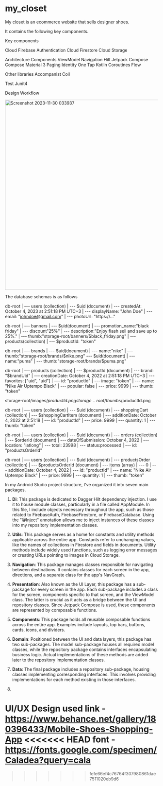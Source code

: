 # my_closet
My closet is an ecommerce website that sells designer shoes.

It contains the following key components.

Key components

Cloud
Firebase Authentication
Cloud Firestore
Cloud Storage


Architecture Components
ViewModel
Navigation
Hilt
Jetpack Compose
Compose Material 3
Paging
Identity One Tap
Kotlin Coroutines
Flow

Other libraries
Accompanist
Coil

Test
Junit4



Design Workflow

<img width="626" alt="Screenshot 2023-11-30 033937" src="https://github.com/captainxavier/my_closet/assets/30109625/416dade1-c4ec-4fc6-90b9-7a0844f19b10">


The database schemas is as follows

db-root 
    |
        --- users (collection)
            |
            --- $uid (document)
                |
                --- createdAt: October 4, 2023 at 2:51:18 PM UTC+3
                |
                --- displayName: "John Doe"
                |
                --- email: "johndoe@gmail.com"
                |
                --- photoUrl: "https://..."

db-root
    |
    --- banners
        |
        --- $uid(document)
            |   
            --- promotion_name:"black friday"
            |
            --- discount"25%"
            |
            --- description:"Enjoy flash sell and save up to 25%."
            |
            --- thumb:"storage-root/banners/$black_friday.png"
            |
            --- products(collection)
                |
                --- $productId: "token"

db-root
    |
    --- brands
        |
        --- $uid(document)
            |
            --- name:"nike"
            |
            --- thumb:"storage-root/brands/$nike.png"
        --- $uid(document)
            |
            --- name:"puma"
            |
            --- thumb:"storage-root/brands/$puma.png"


db-root
    |
    --- products (collection)
        |
        --- $productId (document)
            |
            --- brand: "$brandUid"
            |
            --- creationDate: October 4, 2022 at 2:51:18 PM UTC+3
            |
            --- favorites: ["uid", "uid"]
            |
            --- id: "productId"
            |
            --- image: "token"
            |
            --- name: "Nike Air Uptempo Black"
            |
            --- popular: false
            |
            --- price: 9999
            |
            --- thumb: "token"


storage-root/images/$productId.png
storage-root/thumbs/$productId.png


db-root
    |
    --- users (collection)
        |
        --- $uid (document)
            |
            --- shoppingCart (collection)
                |
                --- $shoppingCartItem (document)
                |
                --- additionDate: October 4, 2022 at 2:51:18
                |
                --- id: "productId"
                |
                --- price: 9999
                |
                --- quantity: 1
                |
                --- thumb: "token"

db-root
    |
    --- users (collection)
        |
        --- $uid (document)
            |
            --- orders (collection)
                |
                --- $orderId (document)
                |
                --- dateOfSubmission: October 4, 2022
                |
                --- location: "latlong"
                |
                --- total: 23998
                |
                --- status:processed
                |
                --- id: "productsOrderId"

db-root
    |
    --- users (collection)
        |
        --- $uid (document)
            |
            --- productsOrder (collection)
                |
                --- $productsOrderId (document)
                    |
                    --- items (array)
                        |
                        --- 0
                            |
                            --- additionDate: October 4, 2022
                            |
                            --- id: "productId"
                            |
                            --- name: "Nike Air Uptempo Black"
                            |
                            --- price: 9999
                            |
                            --- quantity: 1
                            |
                            --- thumb: "token"



In my Android Studio project structure, I've organized it into seven main packages.

1. **Di**: This package is dedicated to Dagger Hilt dependency injection. I use it to house module classes, particularly in a file called AppModule. In this file, I include objects necessary throughout the app, such as those related to FirebaseAuth, FirebaseFirestore, or FirebaseDatabase. Using the "@Inject" annotation allows me to inject instances of these classes into my repository implementation classes.

2. **Utils**: This package serves as a home for constants and utility methods applicable across the entire app. Constants refer to unchanging values, like the names of collections in Firestore and fields in documents. Utility methods include widely used functions, such as logging error messages or creating URLs pointing to images in Cloud Storage.

3. **Navigation**: This package manages classes responsible for navigating between destinations. It contains classes for each screen in the app, directions, and a separate class for the app's NavGraph.

4. **Presentation**: Also known as the UI Layer, this package has a sub-package for every screen in the app. Each sub-package includes a class for the screen, components specific to that screen, and the ViewModel class. The latter is crucial as it acts as a bridge between the UI and repository classes. Since Jetpack Compose is used, these components are represented by composable functions.

5. **Components**: This package holds all reusable composable functions across the entire app. Examples include layouts, top bars, buttons, cards, icons, and dividers.

6. **Domain**: Positioned between the UI and data layers, this package has two sub-packages. The model sub-package houses all required model classes, while the repository package contains interfaces encapsulating business logic. Actual implementations of these methods are added later to the repository implementation classes.

7. **Data**: The final package includes a repository sub-package, housing classes implementing corresponding interfaces. This involves providing implementations for each method existing in those interfaces.
8. 


UI/UX Design used 
link - https://www.behance.net/gallery/180396433/Mobile-Shoes-Shopping-App
<<<<<<< HEAD
font - https://fonts.google.com/specimen/Caladea?query=cala
=======
>>>>>>> fefe66ef4c76764f307980861dae7511020eb9d6



